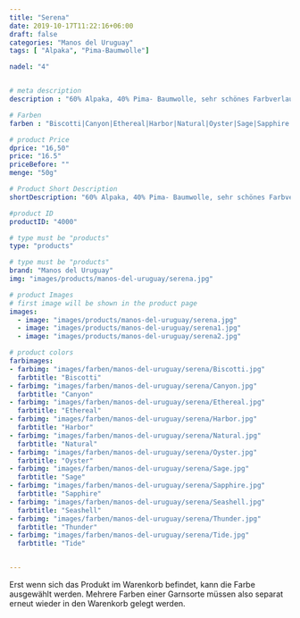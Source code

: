 ```yaml
---
title: "Serena"
date: 2019-10-17T11:22:16+06:00
draft: false
categories: "Manos del Uruguay"
tags: [ "Alpaka", "Pima-Baumwolle"]

nadel: "4"	


# meta description
description : "60% Alpaka, 40% Pima- Baumwolle, sehr schönes Farbverlaufsgarn, wärmend und weich"

# Farben
farben : "Biscotti|Canyon|Ethereal|Harbor|Natural|Oyster|Sage|Sapphire|Seashell|Thunder|Tide"

# product Price
dprice: "16,50"
price: "16.5"
priceBefore: ""
menge: "50g"

# Product Short Description
shortDescription: "60% Alpaka, 40% Pima- Baumwolle, sehr schönes Farbverlaufsgarn, wärmend und weich"

#product ID
productID: "4000"

# type must be "products"
type: "products"

# type must be "products"
brand: "Manos del Uruguay"
img: "images/products/manos-del-uruguay/serena.jpg"   

# product Images
# first image will be shown in the product page
images:
  - image: "images/products/manos-del-uruguay/serena.jpg"
  - image: "images/products/manos-del-uruguay/serena1.jpg"
  - image: "images/products/manos-del-uruguay/serena2.jpg"

# product colors
farbimages:
- farbimg: "images/farben/manos-del-uruguay/serena/Biscotti.jpg"	
  farbtitle: "Biscotti"
- farbimg: "images/farben/manos-del-uruguay/serena/Canyon.jpg"	
  farbtitle: "Canyon"
- farbimg: "images/farben/manos-del-uruguay/serena/Ethereal.jpg"	
  farbtitle: "Ethereal"
- farbimg: "images/farben/manos-del-uruguay/serena/Harbor.jpg"	
  farbtitle: "Harbor"
- farbimg: "images/farben/manos-del-uruguay/serena/Natural.jpg"	
  farbtitle: "Natural"
- farbimg: "images/farben/manos-del-uruguay/serena/Oyster.jpg"	
  farbtitle: "Oyster"
- farbimg: "images/farben/manos-del-uruguay/serena/Sage.jpg"	
  farbtitle: "Sage"
- farbimg: "images/farben/manos-del-uruguay/serena/Sapphire.jpg"	
  farbtitle: "Sapphire"
- farbimg: "images/farben/manos-del-uruguay/serena/Seashell.jpg"	
  farbtitle: "Seashell"
- farbimg: "images/farben/manos-del-uruguay/serena/Thunder.jpg"	
  farbtitle: "Thunder"
- farbimg: "images/farben/manos-del-uruguay/serena/Tide.jpg"	
  farbtitle: "Tide"


---
```


Erst wenn sich das Produkt im Warenkorb befindet, kann die Farbe ausgewählt werden.
Mehrere Farben einer Garnsorte müssen also separat erneut wieder in den Warenkorb gelegt werden.
